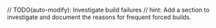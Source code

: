 // TODO(auto-modify): Investigate build failures
// hint: Add a section to investigate and document the reasons for frequent forced builds.
